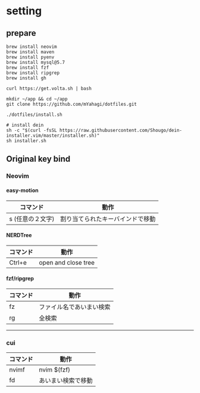 # setting
## prepare
```shell
brew install neovim
brew install maven
brew install pyenv
brew install mysql@5.7
brew install fzf
brew install ripgrep
brew install gh

curl https://get.volta.sh | bash

mkdir ~/app && cd ~/app
git clone https://github.com/mYahagi/dotfiles.git

./dotfiles/install.sh

# install dein
sh -c "$(curl -fsSL https://raw.githubusercontent.com/Shougo/dein-installer.vim/master/installer.sh)"
sh installer.sh
```

## Original key bind
### Neovim
#### easy-motion
|  コマンド  |  動作  |
| ---- | ---- |
|  s (任意の２文字)  |  割り当てられたキーバインドで移動  |

#### NERDTree
|  コマンド  |  動作  |
| ---- | ---- |
|  Ctrl+e  |  open and close tree  |

#### fzf/ripgrep
|  コマンド  |  動作  |
| ---- | ---- |
|  fz  |  ファイル名であいまい検索  |
|  rg  |  全検索  |

---

### cui
|  コマンド  |  動作  |
| ---- | ---- |
|  nvimf  |  nvim $(fzf)  |
|  fd  |  あいまい検索で移動  |

